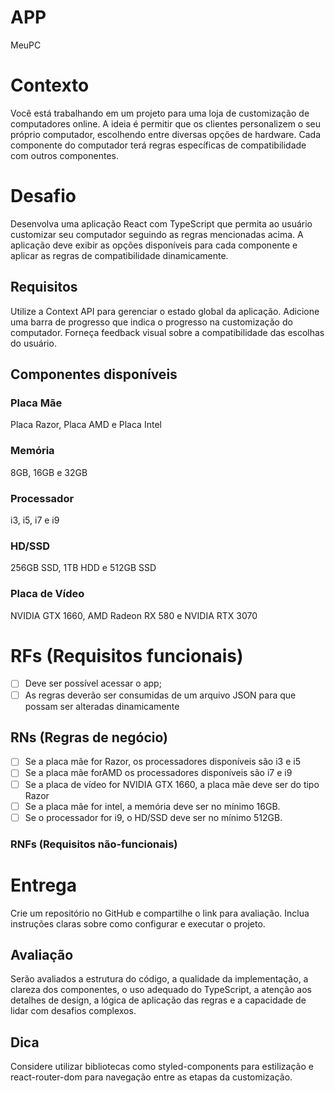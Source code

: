 # APP

MeuPC

# Contexto

Você está trabalhando em um projeto para uma loja de customização de computadores
online. A ideia é permitir que os clientes personalizem o seu próprio computador, escolhendo
entre diversas opções de hardware. Cada componente do computador terá regras
específicas de compatibilidade com outros componentes.

# Desafio

Desenvolva uma aplicação React com TypeScript que permita ao usuário customizar seu
computador seguindo as regras mencionadas acima. A aplicação deve exibir as opções
disponíveis para cada componente e aplicar as regras de compatibilidade dinamicamente.

## Requisitos

Utilize a Context API para gerenciar o estado global da aplicação.
Adicione uma barra de progresso que indica o progresso na customização do computador.
Forneça feedback visual sobre a compatibilidade das escolhas do usuário.

## Componentes disponíveis

### Placa Mãe

Placa Razor, Placa AMD e Placa Intel

### Memória

8GB, 16GB e 32GB

### Processador

i3, i5, i7 e i9

### HD/SSD

256GB SSD, 1TB HDD e 512GB SSD

### Placa de Vídeo

NVIDIA GTX 1660, AMD Radeon RX 580 e NVIDIA RTX 3070

# RFs (Requisitos funcionais)

- [ ] Deve ser possível acessar o app;
- [ ] As regras deverão ser consumidas de um arquivo JSON para que possam ser alteradas
      dinamicamente

## RNs (Regras de negócio)

- [ ] Se a placa mãe for Razor, os processadores disponíveis são i3 e i5
- [ ] Se a placa mãe forAMD os processadores disponíveis são i7 e i9
- [ ] Se a placa de vídeo for NVIDIA GTX 1660, a placa mãe deve ser do tipo Razor
- [ ] Se a placa mãe for intel, a memória deve ser no mínimo 16GB.
- [ ] Se o processador for i9, o HD/SSD deve ser no mínimo 512GB.

### RNFs (Requisitos não-funcionais)

# Entrega

Crie um repositório no GitHub e compartilhe o link para avaliação. Inclua instruções claras
sobre como configurar e executar o projeto.

## Avaliação

Serão avaliados a estrutura do código, a qualidade da implementação, a clareza dos
componentes, o uso adequado do TypeScript, a atenção aos detalhes de design, a lógica de
aplicação das regras e a capacidade de lidar com desafios complexos.

## Dica

Considere utilizar bibliotecas como styled-components para estilização e react-router-dom
para navegação entre as etapas da customização.
